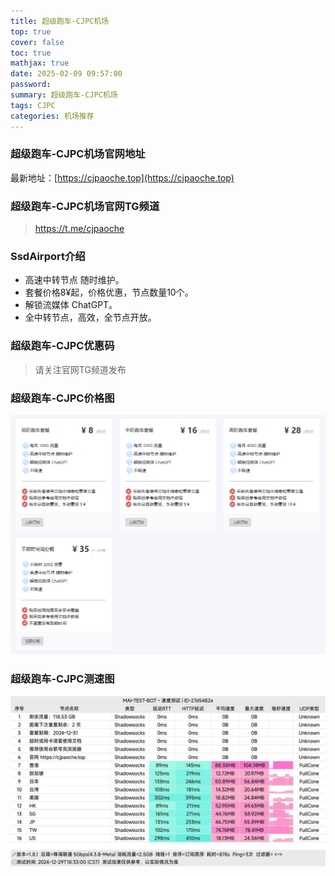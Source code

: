 ```yaml
---
title: 超级跑车-CJPC机场
top: true
cover: false
toc: true
mathjax: true
date: 2025-02-09 09:57:00
password:
summary: 超级跑车-CJPC机场
tags: CJPC
categories: 机场推荐
---
```


### 超级跑车-CJPC机场官网地址

最新地址：[https://cjpaoche.top](https://cjpaoche.top)

### 超级跑车-CJPC机场官网TG频道

> https://t.me/cjpaoche

### SsdAirport介绍

- 高速中转节点 随时维护。
- 套餐价格8¥起，价格优惠，节点数量10个。
- 解锁流媒体 ChatGPT。
- 全中转节点，高效，全节点开放。

### 超级跑车-CJPC优惠码

> 请关注官网TG频道发布

### 超级跑车-CJPC价格图

![超级跑车-CJPC最新价格](/images/cjpcprice.png)


### 超级跑车-CJPC测速图

![超级跑车-CJPC测速图](/images/cjpcspeed.jpg)
